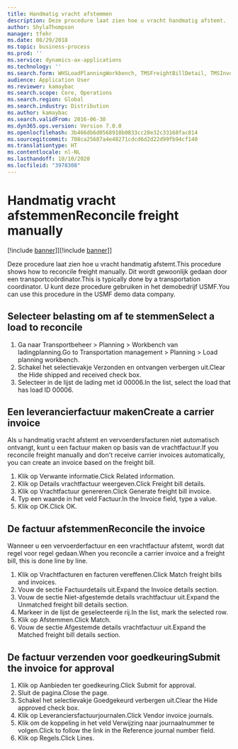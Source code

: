 ```yaml
---
title: Handmatig vracht afstemmen
description: Deze procedure laat zien hoe u vracht handmatig afstemt.
author: ShylaThompson
manager: tfehr
ms.date: 08/29/2018
ms.topic: business-process
ms.prod: ''
ms.service: dynamics-ax-applications
ms.technology: ''
ms.search.form: WHSLoadPlanningWorkbench, TMSFreightBillDetail, TMSInvoiceTable, TMSFreightBillInvoiceReconcile, TMSInvoiceJournal, LedgerJournalTable, LedgerJournalTransDaily
audience: Application User
ms.reviewer: kamaybac
ms.search.scope: Core, Operations
ms.search.region: Global
ms.search.industry: Distribution
ms.author: kamaybac
ms.search.validFrom: 2016-06-30
ms.dyn365.ops.version: Version 7.0.0
ms.openlocfilehash: 3b466db6d0568918b0833cc28e32c33168fac814
ms.sourcegitcommit: 708ca25687a4e48271cdcd6d2d22d99fb94cf140
ms.translationtype: HT
ms.contentlocale: nl-NL
ms.lasthandoff: 10/10/2020
ms.locfileid: "3978308"
---
```

# <a name="reconcile-freight-manually"></a><span data-ttu-id="7d72a-103">Handmatig vracht afstemmen</span><span class="sxs-lookup"><span data-stu-id="7d72a-103">Reconcile freight manually</span></span>

<span data-ttu-id="7d72a-104">[!include [banner](../../includes/banner.md)]]</span><span class="sxs-lookup"><span data-stu-id="7d72a-104">[!include [banner](../../includes/banner.md)]]</span></span>

<span data-ttu-id="7d72a-105">Deze procedure laat zien hoe u vracht handmatig afstemt.</span><span class="sxs-lookup"><span data-stu-id="7d72a-105">This procedure shows how to reconcile freight manually.</span></span> <span data-ttu-id="7d72a-106">Dit wordt gewoonlijk gedaan door een transportcoördinator.</span><span class="sxs-lookup"><span data-stu-id="7d72a-106">This is typically done by a transportation coordinator.</span></span> <span data-ttu-id="7d72a-107">U kunt deze procedure gebruiken in het demobedrijf USMF.</span><span class="sxs-lookup"><span data-stu-id="7d72a-107">You can use this procedure in the USMF demo data company.</span></span>


## <a name="select-a-load-to-reconcile"></a><span data-ttu-id="7d72a-108">Selecteer belasting om af te stemmen</span><span class="sxs-lookup"><span data-stu-id="7d72a-108">Select a load to reconcile</span></span>
1. <span data-ttu-id="7d72a-109">Ga naar Transportbeheer > Planning > Workbench van ladingplanning.</span><span class="sxs-lookup"><span data-stu-id="7d72a-109">Go to Transportation management > Planning > Load planning workbench.</span></span>
2. <span data-ttu-id="7d72a-110">Schakel het selectievakje Verzonden en ontvangen verbergen uit.</span><span class="sxs-lookup"><span data-stu-id="7d72a-110">Clear the Hide shipped and received check box.</span></span> 
3. <span data-ttu-id="7d72a-111">Selecteer in de lijst de lading met id 00006.</span><span class="sxs-lookup"><span data-stu-id="7d72a-111">In the list, select the load that has load ID 00006.</span></span>

## <a name="create-a-carrier-invoice"></a><span data-ttu-id="7d72a-112">Een leverancierfactuur maken</span><span class="sxs-lookup"><span data-stu-id="7d72a-112">Create a carrier invoice</span></span>
<span data-ttu-id="7d72a-113">Als u handmatig vracht afstemt en vervoerdersfacturen niet automatisch ontvangt, kunt u een factuur maken op basis van de vrachtfactuur.</span><span class="sxs-lookup"><span data-stu-id="7d72a-113">If you reconcile freight manually and don't receive carrier invoices automatically, you can create an invoice based on the freight bill.</span></span>  
1. <span data-ttu-id="7d72a-114">Klik op Verwante informatie.</span><span class="sxs-lookup"><span data-stu-id="7d72a-114">Click Related information.</span></span>
2. <span data-ttu-id="7d72a-115">Klik op Details vrachtfactuur weergeven.</span><span class="sxs-lookup"><span data-stu-id="7d72a-115">Click Freight bill details.</span></span>
3. <span data-ttu-id="7d72a-116">Klik op Vrachtfactuur genereren.</span><span class="sxs-lookup"><span data-stu-id="7d72a-116">Click Generate freight bill invoice.</span></span>
4. <span data-ttu-id="7d72a-117">Typ een waarde in het veld Factuur.</span><span class="sxs-lookup"><span data-stu-id="7d72a-117">In the Invoice field, type a value.</span></span>
5. <span data-ttu-id="7d72a-118">Klik op OK.</span><span class="sxs-lookup"><span data-stu-id="7d72a-118">Click OK.</span></span>

## <a name="reconcile-the-invoice"></a><span data-ttu-id="7d72a-119">De factuur afstemmen</span><span class="sxs-lookup"><span data-stu-id="7d72a-119">Reconcile the invoice</span></span>
<span data-ttu-id="7d72a-120">Wanneer u een vervoerderfactuur en een vrachtfactuur afstemt, wordt dat regel voor regel gedaan.</span><span class="sxs-lookup"><span data-stu-id="7d72a-120">When you reconcile a carrier invoice and a freight bill, this is done line by line.</span></span>  
1. <span data-ttu-id="7d72a-121">Klik op Vrachtfacturen en facturen vereffenen.</span><span class="sxs-lookup"><span data-stu-id="7d72a-121">Click Match freight bills and invoices.</span></span>
2. <span data-ttu-id="7d72a-122">Vouw de sectie Factuurdetails uit.</span><span class="sxs-lookup"><span data-stu-id="7d72a-122">Expand the Invoice details section.</span></span>
3. <span data-ttu-id="7d72a-123">Vouw de sectie Niet-afgestemde details vrachtfactuur uit.</span><span class="sxs-lookup"><span data-stu-id="7d72a-123">Expand the Unmatched freight bill details section.</span></span>
4. <span data-ttu-id="7d72a-124">Markeer in de lijst de geselecteerde rij.</span><span class="sxs-lookup"><span data-stu-id="7d72a-124">In the list, mark the selected row.</span></span>
5. <span data-ttu-id="7d72a-125">Klik op Afstemmen.</span><span class="sxs-lookup"><span data-stu-id="7d72a-125">Click Match.</span></span>
6. <span data-ttu-id="7d72a-126">Vouw de sectie Afgestemde details vrachtfactuur uit.</span><span class="sxs-lookup"><span data-stu-id="7d72a-126">Expand the Matched freight bill details section.</span></span>

## <a name="submit-the-invoice-for-approval"></a><span data-ttu-id="7d72a-127">De factuur verzenden voor goedkeuring</span><span class="sxs-lookup"><span data-stu-id="7d72a-127">Submit the invoice for approval</span></span>
1. <span data-ttu-id="7d72a-128">Klik op Aanbieden ter goedkeuring.</span><span class="sxs-lookup"><span data-stu-id="7d72a-128">Click Submit for approval.</span></span>
2. <span data-ttu-id="7d72a-129">Sluit de pagina.</span><span class="sxs-lookup"><span data-stu-id="7d72a-129">Close the page.</span></span>
3. <span data-ttu-id="7d72a-130">Schakel het selectievakje Goedgekeurd verbergen uit.</span><span class="sxs-lookup"><span data-stu-id="7d72a-130">Clear the Hide approved check box.</span></span> 
4. <span data-ttu-id="7d72a-131">Klik op Leveranciersfactuurjournalen.</span><span class="sxs-lookup"><span data-stu-id="7d72a-131">Click Vendor invoice journals.</span></span>
5. <span data-ttu-id="7d72a-132">Klik om de koppeling in het veld Verwijzing naar journaalnummer te volgen.</span><span class="sxs-lookup"><span data-stu-id="7d72a-132">Click to follow the link in the Reference journal number field.</span></span>
6. <span data-ttu-id="7d72a-133">Klik op Regels.</span><span class="sxs-lookup"><span data-stu-id="7d72a-133">Click Lines.</span></span>

